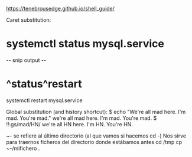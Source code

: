 https://tenebrousedge.github.io/shell_guide/


Caret substitution:
  # systemctl status mysql.service
  -- snip output --
  # ^status^restart
  systemctl restart mysql.service


Global substitution (and history shortcut):
  $ echo "We're all mad here. I'm mad. You're mad."
  we're all mad here. I'm mad. You're mad.
  $ !!:gs/mad/HN/
  we're all HN here. I'm HN. You're HN.



~- se refiere al último directorio (al que vamos si hacemos cd -)
Nos sirve para traernos ficheros del directorio donde estábamos antes
cd /tmp
cp ~-/mifichero .
